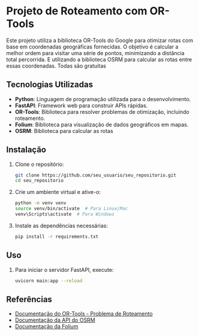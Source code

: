 # Projeto de Roteamento com OR-Tools

Este projeto utiliza a biblioteca OR-Tools do Google para otimizar rotas com base em coordenadas geográficas fornecidas. O objetivo é calcular a melhor ordem para visitar uma série de pontos, minimizando a distância total percorrida. E utilizando a biblioteca OSRM para calcular as rotas entre essas coordenadas. Todas são gratuitas

## Tecnologias Utilizadas

- **Python**: Linguagem de programação utilizada para o desenvolvimento.
- **FastAPI**: Framework web para construir APIs rápidas.
- **OR-Tools**: Biblioteca para resolver problemas de otimização, incluindo roteamento.
- **Folium**: Biblioteca para visualização de dados geográficos em mapas.
-  **OSRM**: Biblioteca para calcular as rotas

## Instalação

1. Clone o repositório:

   ```bash
   git clone https://github.com/seu_usuario/seu_repositorio.git
   cd seu_repositorio
   
2. Crie um ambiente virtual e ative-o:

   ```bash
   python -m venv venv
   source venv/bin/activate  # Para Linux/Mac
   venv\Scripts\activate  # Para Windows

3. Instale as dependências necessárias:

   ```bash
   pip install -r requirements.txt

## Uso
1. Para iniciar o servidor FastAPI, execute:

   ```bash
   uvicorn main:app --reload
   
## Referências
- [Documentação do OR-Tools - Problema de Roteamento](https://developers.google.com/optimization/routing/vrp?hl=pt-br)
- [Documentação da API do OSRM](https://project-osrm.org/docs/v5.24.0/api/#)
- [Documentação da Folium]([https://project-osrm.org/docs/v5.24.0/api/#](https://python-visualization.github.io/folium/latest/user_guide/map.html))

